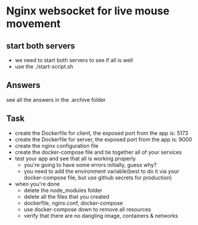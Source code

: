 # Nginx websocket for live mouse movement

## start both servers
- we need to start both servers to see if all is well
- use the ./start-script.sh

## Answers
see all the answers in the .archive folder

## Task
- create the Dockerfile for client, the exposed port from the app is: 5173
- create the Dockerfile for server, the exposed port from the app is: 9000
- create the nginx configuration file
- create the docker-compose file and tie together all of your services
- test your app and see that all is working properly
    - you're going to have some errors initially, guess why?
    - you need to add the environment variable(best to do it via your docker-compose file, but use github secrets for production)
- when you're done
    - delete the node_modules folder
    - delete all the files that you created
    - dockerfile, nginx.conf, docker-compose
    - use docker-compose down to remove all resources
    - verify that there are no dangling image, containers & networks